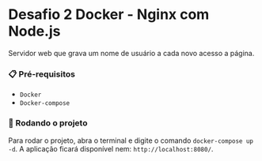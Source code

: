 # Desafio 2 Docker - Nginx com Node.js

Servidor web que grava um nome de usuário a cada novo acesso a página.
  
### 📋 Pré-requisitos

- `Docker` 
- `Docker-compose`

### 🔧 Rodando o projeto

Para rodar o projeto, abra o terminal e digite o comando `docker-compose up -d`. A aplicação ficará disponível nem: `http://localhost:8080/`.